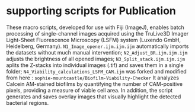 # supporting scripts for Publication  
These macro scripts, developed for use with Fiji (ImageJ), enables batch processing of single-channel images acquired using the TruLive3D Imager Light-Sheet Fluorescence Microscopy (LSFM) system (Luxendo GmbH, Heidelberg, Germany).
`N1_Image_opener.ijm.ijm.ijm` automatically imports the datasets without much manual intervention;
`N2_Adjust_BR.ijm.ijm.ijm` adjusts the brightness of all opened images;
`N3_Split_stack.ijm.ijm.ijm` aplits the Z-stacks into individual images (.tif) and saves them in a single folder;
`N4_Viability_calculations_LSFM_CAM.ijm` was forked and modified from here : `sophie-mountcastle/Biofilm-Viability-Checker`
It analyzes Calcein AM-stained biofilms by quantifying the number of CAM-positive pixels, providing a measure of viable cell area. In addition, the script generates and saves overlay images that visually highlight the detected bacterial regions.

